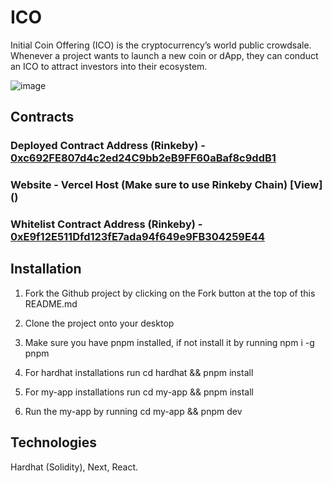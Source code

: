 # ICO

Initial Coin Offering (ICO) is the cryptocurrency’s world public crowdsale. Whenever a project wants to launch a new coin or dApp, they can conduct an ICO to attract investors into their ecosystem.

![image](https://user-images.githubusercontent.com/102557215/184159002-94e8af06-2639-4ae3-b1fd-53f2859454ac.png)

## Contracts
### Deployed Contract Address (Rinkeby) - [0xc692FE807d4c2ed24C9bb2eB9FF60aBaf8c9ddB1](https://rinkeby.etherscan.io/address/0xc692FE807d4c2ed24C9bb2eB9FF60aBaf8c9ddB1)

### Website - Vercel Host (Make sure to use Rinkeby Chain) [View] ()

### Whitelist Contract Address (Rinkeby) - [0xE9f12E511Dfd123fE7ada94f649e9FB304259E44](https://rinkeby.etherscan.io/address/0xE9f12E511Dfd123fE7ada94f649e9FB304259E44)

## Installation
1. Fork the Github project by clicking on the Fork button at the top of this README.md

2. Clone the project onto your desktop

3. Make sure you have pnpm installed, if not install it by running npm i -g pnpm

4. For hardhat installations run cd hardhat && pnpm install

5. For my-app installations run cd my-app && pnpm install

6. Run the my-app by running cd my-app && pnpm dev


## Technologies

Hardhat (Solidity), Next, React.



